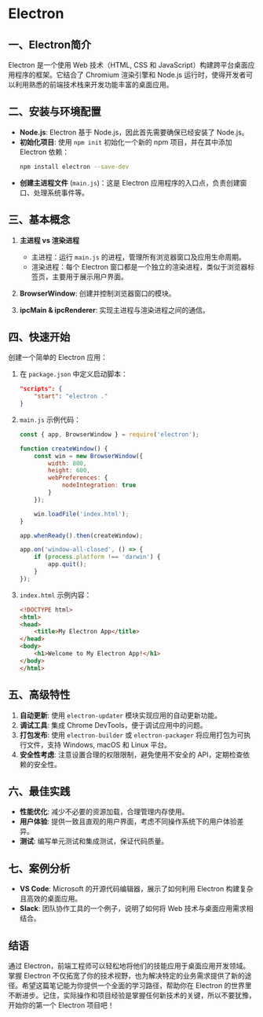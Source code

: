 # Electron

## 一、Electron简介
Electron 是一个使用 Web 技术（HTML, CSS 和 JavaScript）构建跨平台桌面应用程序的框架。它结合了 Chromium 渲染引擎和 Node.js 运行时，使得开发者可以利用熟悉的前端技术栈来开发功能丰富的桌面应用。

## 二、安装与环境配置
- **Node.js**: Electron 基于 Node.js，因此首先需要确保已经安装了 Node.js。
- **初始化项目**: 使用 `npm init` 初始化一个新的 npm 项目，并在其中添加 Electron 依赖：
    ```bash
    npm install electron --save-dev
    ```
- **创建主进程文件** (`main.js`)：这是 Electron 应用程序的入口点，负责创建窗口、处理系统事件等。

## 三、基本概念
1. **主进程 vs 渲染进程**
    - 主进程：运行 `main.js` 的进程，管理所有浏览器窗口及应用生命周期。
    - 渲染进程：每个 Electron 窗口都是一个独立的渲染进程，类似于浏览器标签页，主要用于展示用户界面。

2. **BrowserWindow**: 创建并控制浏览器窗口的模块。
3. **ipcMain & ipcRenderer**: 实现主进程与渲染进程之间的通信。

## 四、快速开始
创建一个简单的 Electron 应用：

1. 在 `package.json` 中定义启动脚本：
    ```json
    "scripts": {
        "start": "electron ."
    }
    ```

2. `main.js` 示例代码：
    ```javascript
    const { app, BrowserWindow } = require('electron');
    
    function createWindow() {
        const win = new BrowserWindow({
            width: 800,
            height: 600,
            webPreferences: {
                nodeIntegration: true
            }
        });

        win.loadFile('index.html');
    }

    app.whenReady().then(createWindow);

    app.on('window-all-closed', () => {
        if (process.platform !== 'darwin') {
            app.quit();
        }
    });
    ```

3. `index.html` 示例内容：
    ```html
    <!DOCTYPE html>
    <html>
    <head>
        <title>My Electron App</title>
    </head>
    <body>
        <h1>Welcome to My Electron App!</h1>
    </body>
    </html>
    ```

## 五、高级特性
1. **自动更新**: 使用 `electron-updater` 模块实现应用的自动更新功能。
2. **调试工具**: 集成 Chrome DevTools，便于调试应用中的问题。
3. **打包发布**: 使用 `electron-builder` 或 `electron-packager` 将应用打包为可执行文件，支持 Windows, macOS 和 Linux 平台。
4. **安全性考虑**: 注意设置合理的权限限制，避免使用不安全的 API，定期检查依赖的安全性。

## 六、最佳实践
- **性能优化**: 减少不必要的资源加载，合理管理内存使用。
- **用户体验**: 提供一致且直观的用户界面，考虑不同操作系统下的用户体验差异。
- **测试**: 编写单元测试和集成测试，保证代码质量。

## 七、案例分析
- **VS Code**: Microsoft 的开源代码编辑器，展示了如何利用 Electron 构建复杂且高效的桌面应用。
- **Slack**: 团队协作工具的一个例子，说明了如何将 Web 技术与桌面应用需求相结合。

## 结语
通过 Electron，前端工程师可以轻松地将他们的技能应用于桌面应用开发领域。掌握 Electron 不仅拓宽了你的技术视野，也为解决特定的业务需求提供了新的途径。希望这篇笔记能为你提供一个全面的学习路径，帮助你在 Electron 的世界里不断进步。记住，实际操作和项目经验是掌握任何新技术的关键，所以不要犹豫，开始你的第一个 Electron 项目吧！
